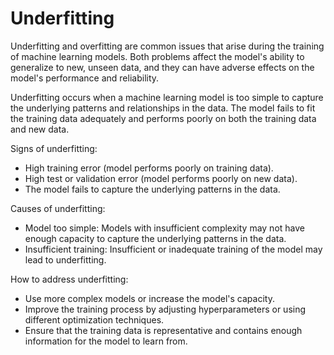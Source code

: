# Underfitting

Underfitting and overfitting are common issues that arise during the training of machine learning models. Both problems affect the model's ability to generalize to new, unseen data, and they can have adverse effects on the model's performance and reliability.

Underfitting occurs when a machine learning model is too simple to capture the underlying patterns and relationships in the data. The model fails to fit the training data adequately and performs poorly on both the training data and new data.

Signs of underfitting:
* High training error (model performs poorly on training data).
* High test or validation error (model performs poorly on new data).
* The model fails to capture the underlying patterns in the data.

Causes of underfitting:
* Model too simple: Models with insufficient complexity may not have enough capacity to capture the underlying patterns in the data.
* Insufficient training: Insufficient or inadequate training of the model may lead to underfitting.

How to address underfitting:
* Use more complex models or increase the model's capacity.
* Improve the training process by adjusting hyperparameters or using different optimization techniques.
* Ensure that the training data is representative and contains enough information for the model to learn from.
